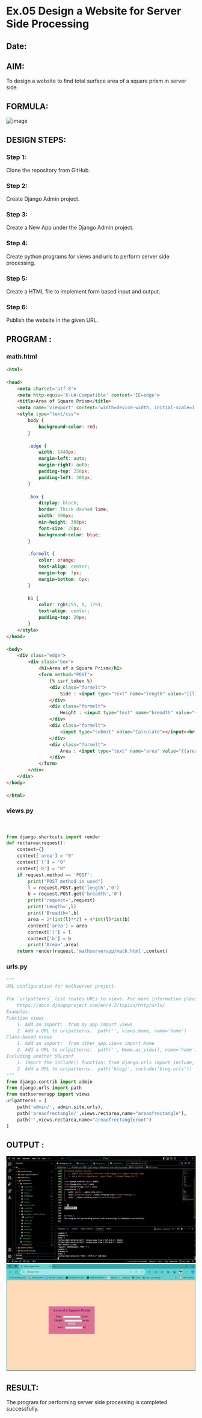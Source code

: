 # Ex.05 Design a Website for Server Side Processing
## Date:

## AIM:
To design a website to find total surface area of a square prism in server side.

## FORMULA:
![image](https://github.com/selvasachein/MathServer/assets/120453887/8ecc8d12-b9a9-43df-be0b-711f299d796d)

## DESIGN STEPS:

### Step 1:
Clone the repository from GitHub.

### Step 2:
Create Django Admin project.

### Step 3:
Create a New App under the Django Admin project.

### Step 4:
Create python programs for views and urls to perform server side processing.

### Step 5:
Create a HTML file to implement form based input and output.

### Step 6:
Publish the website in the given URL.

## PROGRAM :
### math.html
```html
<html>

<head>
    <meta charset='utf-8'>
    <meta http-equiv='X-UA-Compatible' content='IE=edge'>
    <title>Area of Square Prism</title>
    <meta name='viewport' content='width=device-width, initial-scale=1'>
    <style type="text/css">
        body {
            background-color: red;
        }

        .edge {
            width: 1440px;
            margin-left: auto;
            margin-right: auto;
            padding-top: 250px;
            padding-left: 300px;
        }

        .box {
            display: block;
            border: Thick dashed lime;
            width: 500px;
            min-height: 300px;
            font-size: 20px;
            background-color: blue;
        }

        .formelt {
            color: orange;
            text-align: center;
            margin-top: 7px;
            margin-bottom: 6px;
        }

        h1 {
            color: rgb(255, 0, 179);
            text-align: center;
            padding-top: 20px;
        }
    </style>
</head>

<body>
    <div class="edge">
        <div class="box">
            <h1>Area of a Square Prism</h1>
            <form method="POST">
                {% csrf_token %}
                <div class="formelt">
                    Side : <input type="text" name="length" value="{{l}}"></input>(in m)<br />
                </div>
                <div class="formelt">
                    Height : <input type="text" name="breadth" value="{{b}}"></input>(in m)<br />
                </div>
                <div class="formelt">
                    <input type="submit" value="Calculate"></input><br />
                </div>
                <div class="formelt">
                    Area : <input type="text" name="area" value="{{area}}"></input>m<sup>2</sup><br />
                </div>
            </form>
        </div>
    </div>
</body>

</html>
```

### views.py
```py


from django.shortcuts import render
def rectarea(request):
    context={}
    context['area'] = "0"
    context['l'] = "0"
    context['b'] = "0"
    if request.method == 'POST':
        print("POST method is used")
        l = request.POST.get('length','0')
        b = request.POST.get('breadth','0')
        print('request=',request)
        print('Length=',l)
        print('Breadth=',b)
        area = 2*(int(l)**2) + 4*int(l)*int(b)
        context['area'] = area
        context['l'] = l
        context['b'] = b
        print('Area=',area)
    return render(request,'mathserverapp/math.html',context)
```

### urls.py
```py
"""
URL configuration for mathserver project.

The `urlpatterns` list routes URLs to views. For more information please see:
    https://docs.djangoproject.com/en/4.2/topics/http/urls/
Examples:
Function views
    1. Add an import:  from my_app import views
    2. Add a URL to urlpatterns:  path('', views.home, name='home')
Class-based views
    1. Add an import:  from other_app.views import Home
    2. Add a URL to urlpatterns:  path('', Home.as_view(), name='home')
Including another URLconf
    1. Import the include() function: from django.urls import include, path
    2. Add a URL to urlpatterns:  path('blog/', include('blog.urls'))
"""
from django.contrib import admin
from django.urls import path
from mathserverapp import views
urlpatterns = [
    path('admin/', admin.site.urls),
    path('areaofrectangle/',views.rectarea,name="areaofrectangle"),
    path('',views.rectarea,name="areaofrectangleroot")
]

```
## OUTPUT :
![Alt text](image.png)
![Alt text](image-2.png)

## RESULT:
The program for performing server side processing is completed successfully.
